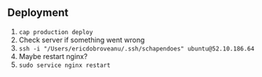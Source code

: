 ## Deployment

1. `cap production deploy`
2. Check server if something went wrong
3. `ssh -i "/Users/ericdobroveanu/.ssh/schapendoes" ubuntu@52.10.186.64`
4. Maybe restart nginx?
5. `sudo service nginx restart`
